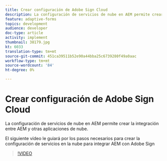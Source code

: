 ```yaml
---
title: Crear configuración de Adobe Sign Cloud
description: La configuración de servicios de nube en AEM permite crear la integración entre AEM y otras aplicaciones de nube. El siguiente vídeo le guiará por los pasos necesarios para crear la configuración de servicios en la nube para integrar AEM con Adobe Sign.
feature: adaptive-forms
topics: development
audience: developer
doc-type: article
activity: implement
thumbnail: 38179.jpg
kt: 6033
translation-type: tm+mt
source-git-commit: 451ca39511b52e90a44bba25c6739280f49a0aac
workflow-type: tm+mt
source-wordcount: '84'
ht-degree: 0%

---
```


# Crear configuración de Adobe Sign Cloud

La configuración de servicios de nube en AEM permite crear la integración entre AEM y otras aplicaciones de nube.

El siguiente vídeo le guiará por los pasos necesarios para crear la configuración de servicios en la nube para integrar AEM con Adobe Sign

>[!VIDEO](https://video.tv.adobe.com/v/38179/?quality=9&learn=on)